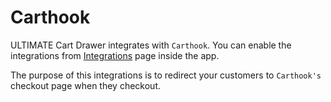 # Carthook

ULTIMATE Cart Drawer integrates with `Carthook`. You can enable the integrations from [Integrations](https://ucd.sellifyapps.com/integrations) page inside the app.

The purpose of this integrations is to redirect your customers to `Carthook's` checkout page when they checkout.